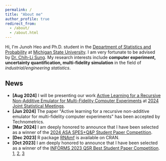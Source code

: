 ```yaml
---
permalink: /
title: "About me"
author_profile: true
redirect_from: 
  - /about/
  - /about.html
---
```


Hi, I'm Junoh Heo and Ph.D. student in the [Department of Statistics and Probability](https://stt.natsci.msu.edu/) at [Michigan State University](https://msu.edu/). I am very fortunate to be advised by [Dr. Chih-Li Sung](https://chihli.github.io). My research interests include **computer experiment, uncertainty quantification, multi-fidelity simulation** in the field of *industrial/engineering statistics*. 

News
------
* **[Aug 2024]** I will be presenting our work [Active Learning for a Recursive Non-Additive Emulator for Multi-Fidelity Computer Experiments](https://arxiv.org/abs/2309.11772) at [2024 Joint Statistical Meetings](https://ww2.amstat.org/meetings/jsm/2024/index.cfm).
* **[Jun 2024]** The paper "Active learning for a recursive non-additive emulator for multi-fidelity computer experiments" has been accepted by Technometrics.
* **[Mar 2024]** I am deeply honored to announce that I have been selected as a winner of the [2024 ASA SPES+Q&P Student Paper Competition](https://community.amstat.org/spes/outreach/studentpapercompetition). 
* **[Dec 2023]** R package [RNAmf](https://cran.r-project.org/web/packages/RNAmf/index.html) is available on CRAN.
* **[Oct 2023]** I am deeply honored to announce that I have been selected as a winner of the [INFORMS 2023 QSR Best Student Paper Competition](https://connect.informs.org/qsr/awards). [1](https://www.informs.org/Recognizing-Excellence/Community-Prizes/Quality-Statistics-Reliability-Section/Best-Student-Paper), [2](https://www.linkedin.com/posts/informs-quality-statistics-and-reliability-qsr_informsqsr-quality-statistics-activity-7120983705677963264-GJyB/), [3](https://stt.natsci.msu.edu/news/heo-wins-informs-2023-best-student-paper-competition.aspx)
